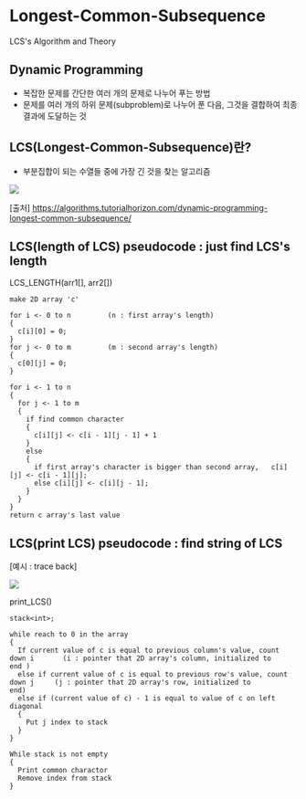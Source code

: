 # Longest-Common-Subsequence
LCS's Algorithm and Theory


## Dynamic Programming
- 복잡한 문제를 간단한 여러 개의 문제로 나누어 푸는 방법
- 문제를 여러 개의 하위 문제(subproblem)로 나누어 푼 다음, 그것을 결합하여 최종 결과에 도달하는 것


## LCS(Longest-Common-Subsequence)란?
- 부분집합이 되는 수열들 중에 가장 긴 것을 찾는 알고리즘

<img src="https://i0.wp.com/algorithms.tutorialhorizon.com/files/2015/06/Longest-Common-Subsequence-example.jpg"></img>

[출처] https://algorithms.tutorialhorizon.com/dynamic-programming-longest-common-subsequence/


## LCS(length of LCS) pseudocode : just find LCS's length

  LCS_LENGTH(arr1[], arr2[])
  
    make 2D array 'c'
    
    for i <- 0 to n         (n : first array's length)      
    {
      c[i][0] = 0;
    }
    for j <- 0 to m         (m : second array's length)
    {
      c[0][j] = 0;
    }
    
    for i <- 1 to n
    {
      for j <- 1 to m
      {
        if find common character
        {
          c[i][j] <- c[i - 1][j - 1] + 1
        }
        else
        {
          if first array's character is bigger than second array,	c[i][j] <- c[i - 1][j];
          else c[i][j] <- c[i][j - 1];
        }
      }
    }
    return c array's last value
    
    
    
## LCS(print LCS) pseudocode : find string of LCS

[예시 : trace back]

<img src="https://i2.wp.com/www.techiedelight.com/wp-content/uploads/LCS-Backtrack-Wiki.png?zoom=2.625&resize=230%2C278&ssl=1"></img>

   print_LCS()
   
    stack<int>;

    while reach to 0 in the array
    {
      If current value of c is equal to previous column's value, count down i       (i : pointer that 2D array's column, initialized to                                                                                     end )
      else if current value of c is equal to previous row's value, count down j     (j : pointer that 2D array's row, initialized to                                                                                          end)
      else if (current value of c) - 1 is equal to value of c on left diagonal
      {
        Put j index to stack
      }
    }

    While stack is not empty
    {
      Print common charactor
      Remove index from stack
    }
    
